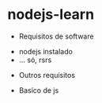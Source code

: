 # nodejs-learn

* Requisitos de software
- nodejs instalado
- ... só, rsrs

* Outros requisitos
- Basíco de js